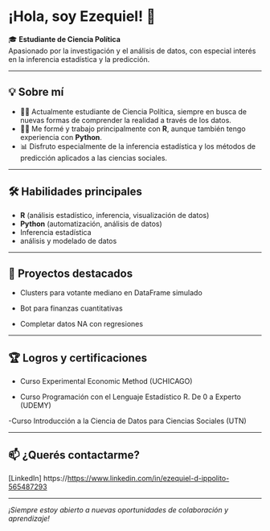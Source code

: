 # ¡Hola, soy Ezequiel! 👋

🎓 **Estudiante de Ciencia Política**  
Apasionado por la investigación y el análisis de datos, con especial interés en la inferencia estadística y la predicción.

---

## 💡 Sobre mí

- 🧑‍🎓 Actualmente estudiante de Ciencia Política, siempre en busca de nuevas formas de comprender la realidad a través de los datos.
- 🧑‍💻 Me formé y trabajo principalmente con **R**, aunque también tengo experiencia con **Python**.
- 📊 Disfruto especialmente de la inferencia estadística y los métodos de predicción aplicados a las ciencias sociales.

---

## 🛠️ Habilidades principales

- **R** (análisis estadístico, inferencia, visualización de datos)
- **Python** (automatización, análisis de datos)
- Inferencia estadística
- análisis y modelado de datos

---

## 🚀 Proyectos destacados

- Clusters para votante mediano en DataFrame simulado  

- Bot para finanzas cuantitativas

- Completar datos NA con regresiones

---

## 🏆 Logros y certificaciones

- Curso Experimental Economic Method (UCHICAGO)

- Curso Programación con el Lenguaje Estadístico R. De 0 a Experto (UDEMY)

-Curso Introducción a la Ciencia de Datos para Ciencias Sociales (UTN)

---

## 📫 ¿Querés contactarme?

[LinkedIn] https://https://www.linkedin.com/in/ezequiel-d-ippolito-565487293

---

_¡Siempre estoy abierto a nuevas oportunidades de colaboración y aprendizaje!_
